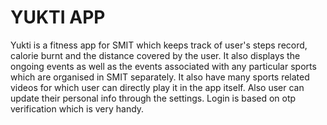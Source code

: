 # YUKTI APP

Yukti is a fitness app for SMIT which keeps track of user's steps record, calorie burnt
and the distance covered by the user.
It also displays the ongoing events as well as the events associated with any particular sports
which are organised in SMIT separately.
It also have many sports related videos for which user can directly play it in the app itself.
Also user can update their personal info through the settings.
Login is based on otp verification which is very handy.


